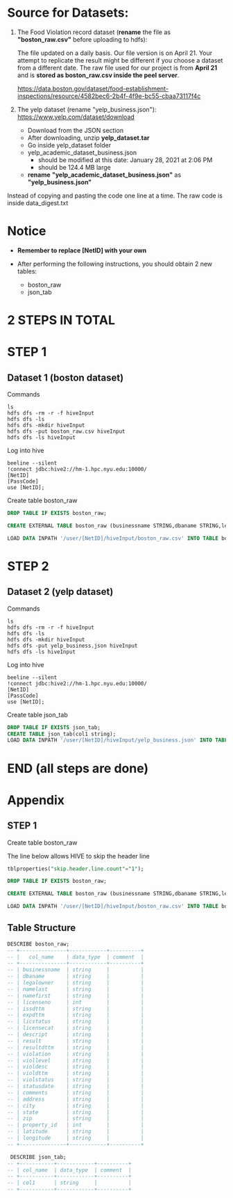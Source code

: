 # Source for Datasets:

1. The Food Violation record dataset (**rename** the file as **"boston_raw.csv"** before uploading to hdfs):
   
   The file updated on a daily basis. Our file version is on April 21.
   Your attempt to replicate the result might be different if you choose a dataset from a different date.
   The raw file used for our project is from **April 21** and is **stored as boston_raw.csv inside the peel server**.

   https://data.boston.gov/dataset/food-establishment-inspections/resource/4582bec6-2b4f-4f9e-bc55-cbaa73117f4c

2. The yelp dataset (rename "yelp_business.json"):
   https://www.yelp.com/dataset/download

   * Download from the JSON section
   * After downloading, unzip **yelp_dataset.tar**
   * Go inside yelp_dataset folder
   * yelp_academic_dataset_business.json 
     * should be modified at this date: January 28, 2021 at 2:06 PM
     * should be 124.4 MB large
   * **rename** **"yelp_academic_dataset_business.json"** as **"yelp_business.json"**

Instead of copying and pasting the code one line at a time.
The raw code is inside data_digest.txt

# Notice

* **Remember to replace [NetID] with your own**

* After performing the following instructions, you should obtain 2 new tables:
  * boston_raw
  * json_tab





# 2 STEPS IN TOTAL



# STEP 1



## Dataset 1 (boston dataset)

Commands 
```shell
ls
hdfs dfs -rm -r -f hiveInput 
hdfs dfs -ls 
hdfs dfs -mkdir hiveInput
hdfs dfs -put boston_raw.csv hiveInput
hdfs dfs -ls hiveInput
```

Log into hive
```shell
beeline --silent
!connect jdbc:hive2://hm-1.hpc.nyu.edu:10000/
[NetID]
[PassCode]
use [NetID];
```

Create table boston_raw

```sql
DROP TABLE IF EXISTS boston_raw;

CREATE EXTERNAL TABLE boston_raw (businessname STRING,dbaname STRING,legalowner STRING,namelast STRING,namefirst STRING,licenseno INT,issdttm STRING,expdttm STRING,licstatus STRING,licensecat STRING,descript STRING,result STRING,resultdttm STRING,violation STRING,viollevel STRING,violdesc STRING,violdttm STRING,violstatus STRING,statusdate STRING,comments STRING,address STRING,city STRING,state STRING,zip STRING,property_id INT, latitude STRING, longitude STRING) ROW FORMAT DELIMITED FIELDS TERMINATED BY ',' STORED AS TEXTFILE LOCATION '/user/[NetID]/boston_raw'  tblproperties("skip.header.line.count"="1"); 

LOAD DATA INPATH '/user/[NetID]/hiveInput/boston_raw.csv' INTO TABLE boston_raw;
```



# STEP 2



## Dataset 2 (yelp dataset)

Commands
```shell
ls
hdfs dfs -rm -r -f hiveInput 
hdfs dfs -ls 
hdfs dfs -mkdir hiveInput
hdfs dfs -put yelp_business.json hiveInput
hdfs dfs -ls hiveInput
```

Log into hive
```shell
beeline --silent
!connect jdbc:hive2://hm-1.hpc.nyu.edu:10000/
[NetID]
[PassCode]
use [NetID];
```

Create table json_tab
```sql
DROP TABLE IF EXISTS json_tab;
CREATE TABLE json_tab(col1 string);
LOAD DATA INPATH '/user/[NetID]/hiveInput/yelp_business.json' INTO TABLE json_tab;
```

# END (all steps are done)

# Appendix

## STEP 1

Create table boston_raw

The line below allows HIVE to skip the header line
```sql
tblproperties("skip.header.line.count"="1");
```

```sql
DROP TABLE IF EXISTS boston_raw;

CREATE EXTERNAL TABLE boston_raw (businessname STRING,dbaname STRING,legalowner STRING,namelast STRING,namefirst STRING,licenseno INT,issdttm STRING,expdttm STRING,licstatus STRING,licensecat STRING,descript STRING,result STRING,resultdttm STRING,violation STRING,viollevel STRING,violdesc STRING,violdttm STRING,violstatus STRING,statusdate STRING,comments STRING,address STRING,city STRING,state STRING,zip STRING,property_id INT, latitude STRING, longitude STRING) ROW FORMAT DELIMITED FIELDS TERMINATED BY ',' STORED AS TEXTFILE LOCATION '/user/[NetID]/boston_raw'  tblproperties("skip.header.line.count"="1"); 

LOAD DATA INPATH '/user/[NetID]/hiveInput/boston_raw.csv' INTO TABLE boston_raw;
```


## Table Structure


```sql
DESCRIBE boston_raw;
-- +---------------+------------+----------+
-- |   col_name    | data_type  | comment  |
-- +---------------+------------+----------+
-- | businessname  | string     |          |
-- | dbaname       | string     |          |
-- | legalowner    | string     |          |
-- | namelast      | string     |          |
-- | namefirst     | string     |          |
-- | licenseno     | int        |          |
-- | issdttm       | string     |          |
-- | expdttm       | string     |          |
-- | licstatus     | string     |          |
-- | licensecat    | string     |          |
-- | descript      | string     |          |
-- | result        | string     |          |
-- | resultdttm    | string     |          |
-- | violation     | string     |          |
-- | viollevel     | string     |          |
-- | violdesc      | string     |          |
-- | violdttm      | string     |          |
-- | violstatus    | string     |          |
-- | statusdate    | string     |          |
-- | comments      | string     |          |
-- | address       | string     |          |
-- | city          | string     |          |
-- | state         | string     |          |
-- | zip           | string     |          |
-- | property_id   | int        |          |
-- | latitude      | string     |          |
-- | longitude     | string     |          |
-- +---------------+------------+----------+
```

```sql
 DESCRIBE json_tab;
-- +-----------+------------+----------+
-- | col_name  | data_type  | comment  |
-- +-----------+------------+----------+
-- | col1      | string     |          |
-- +-----------+------------+----------+
```